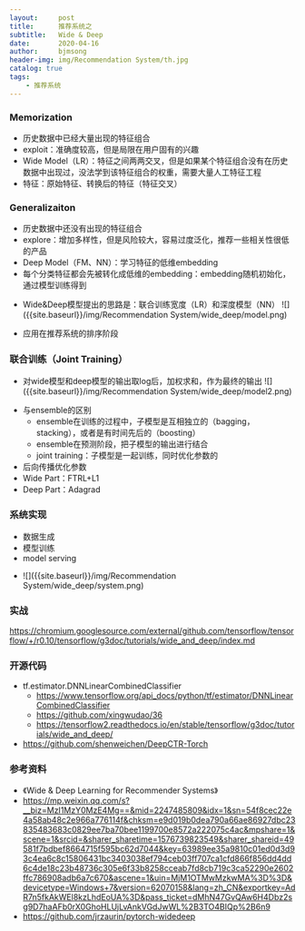 ```yaml
---
layout:     post
title:      推荐系统之
subtitle:   Wide & Deep
date:       2020-04-16
author:     bjmsong
header-img: img/Recommendation System/th.jpg
catalog: true
tags:
    - 推荐系统
---
```

### Memorization
- 历史数据中已经大量出现的特征组合
- exploit：准确度较高，但是局限在用户固有的兴趣
- Wide Model（LR）：特征之间两两交叉，但是如果某个特征组合没有在历史数据中出现过，没法学到该特征组合的权重，需要大量人工特征工程
- 特征：原始特征、转换后的特征（特征交叉）

### Generalizaiton
- 历史数据中还没有出现的特征组合
- explore：增加多样性，但是风险较大，容易过度泛化，推荐一些相关性很低的产品
- Deep Model（FM、NN）：学习特征的低维embedding
- 每个分类特征都会先被转化成低维的embedding：embedding随机初始化，通过模型训练得到


<ul> 
<li markdown="1">
Wide&Deep模型提出的思路是：联合训练宽度（LR）和深度模型（NN）
![]({{site.baseurl}}/img/Recommendation System/wide_deep/model.png) 
</li> 
</ul> 

- 应用在推荐系统的排序阶段


### 联合训练（Joint Training）
<ul> 
<li markdown="1">
对wide模型和deep模型的输出取log后，加权求和，作为最终的输出
![]({{site.baseurl}}/img/Recommendation System/wide_deep/model2.png) 
</li> 
</ul> 

- 与ensemble的区别
    - ensemble在训练的过程中，子模型是互相独立的（bagging，stacking），或者是有时间先后的（boosting）
    - ensemble在预测阶段，把子模型的输出进行结合
    - joint training：子模型是一起训练，同时优化参数的
- 后向传播优化参数
- Wide Part：FTRL+L1
- Deep Part：Adagrad


### 系统实现
- 数据生成
- 模型训练
- model serving

<ul> 
<li markdown="1">
![]({{site.baseurl}}/img/Recommendation System/wide_deep/system.png) 
</li> 
</ul> 

### 实战
https://chromium.googlesource.com/external/github.com/tensorflow/tensorflow/+/r0.10/tensorflow/g3doc/tutorials/wide_and_deep/index.md

### 开源代码
- tf.estimator.DNNLinearCombinedClassifier
    - https://www.tensorflow.org/api_docs/python/tf/estimator/DNNLinearCombinedClassifier
    - https://github.com/xingwudao/36
    - https://tensorflow2.readthedocs.io/en/stable/tensorflow/g3doc/tutorials/wide_and_deep/
- https://github.com/shenweichen/DeepCTR-Torch

### 参考资料
- 《Wide & Deep Learning for Recommender Systems》
- https://mp.weixin.qq.com/s?__biz=MzI1MzY0MzE4Mg==&mid=2247485809&idx=1&sn=54f8cec22e4a58ab48c2e966a776114f&chksm=e9d019b0dea790a66ae86927dbc23835483683c0829ee7ba70bee1199700e8572a222075c4ac&mpshare=1&scene=1&srcid=&sharer_sharetime=1576739823549&sharer_shareid=49581f7bdbef8664715f595bc62d7044&key=63989ee35a9810c01ed0d3d93c4ea6c8c15806431bc3403038ef794ceb03ff707ca1cfd866f856dd4dd6c4de18c23b48736c305e6f33b8258cceab7fd8cb719c3ca52290e2602ffc786908adb6a7c670&ascene=1&uin=MjM1OTMwMzkwMA%3D%3D&devicetype=Windows+7&version=62070158&lang=zh_CN&exportkey=AdR7n5fkAkWEl8kzLhdEoUA%3D&pass_ticket=dMhN47GvQAw6H4Dbz2sg9D7haAFb0rX0GhoHLUjLvAnkVGdJwWL%2B3TO4BIQp%2B6n9
- https://github.com/jrzaurin/pytorch-widedeep 

